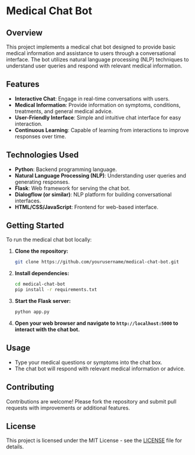 # Medical Chat Bot

## Overview

This project implements a medical chat bot designed to provide basic medical information and assistance to users through a conversational interface. The bot utilizes natural language processing (NLP) techniques to understand user queries and respond with relevant medical information.

## Features

- **Interactive Chat**: Engage in real-time conversations with users.
- **Medical Information**: Provide information on symptoms, conditions, treatments, and general medical advice.
- **User-Friendly Interface**: Simple and intuitive chat interface for easy interaction.
- **Continuous Learning**: Capable of learning from interactions to improve responses over time.

## Technologies Used

- **Python**: Backend programming language.
- **Natural Language Processing (NLP)**: Understanding user queries and generating responses.
- **Flask**: Web framework for serving the chat bot.
- **Dialogflow (or similar)**: NLP platform for building conversational interfaces.
- **HTML/CSS/JavaScript**: Frontend for web-based interface.

## Getting Started

To run the medical chat bot locally:

1. **Clone the repository:**

   ```bash
   git clone https://github.com/yourusername/medical-chat-bot.git

2. **Install dependencies:**

   ```bash
   cd medical-chat-bot
   pip install -r requirements.txt
   
3. **Start the Flask server:**

   ```bash
   python app.py
   
4. **Open your web browser and navigate to `http://localhost:5000` to interact with the chat bot.**

## Usage

- Type your medical questions or symptoms into the chat box.
- The chat bot will respond with relevant medical information or advice.

## Contributing

Contributions are welcome! Please fork the repository and submit pull requests with improvements or additional features.

## License

This project is licensed under the MIT License - see the [LICENSE](LICENSE) file for details.